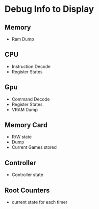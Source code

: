 # Debug Info to Display

## Memory
- Ram Dump

## CPU
- Instruction Decode
- Register States

## Gpu
- Command Decode
- Register States
- VRAM Dump

## Memory Card
- R/W state
- Dump
- Current Games stored

## Controller
- Controller state

## Root Counters
- current state for each timer

